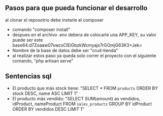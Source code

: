 ## Pasos para que pueda funcionar el desarrollo

al clonar el reposotrio debe instarle el composer
- comando "composer install"
- despues en el archivo .env debera de colocarle una APP_KEY, su valor puede ser este base64:d7Zoaaw07swcsClEiGbzkWcmyajx7rGOmjG63K3+Jek=
- Nombre de la base de datos debe ser "crud-tienda"
- al realizar estos paso ya queda solo correr el proyecto con el siguiente comando, "php artisan serve"


## Sentencias sql
- El producto que más stock tiene: "SELECT *  FROM `products` ORDER BY stock DESC, name ASC LIMIT 1"
- El producto más vendido: "SELECT SUM(amount) as vendidos, idProduct, nameProduct FROM `sales_products` GROUP BY idProduct ORDER BY vendidos DESC LIMIT 1" 
